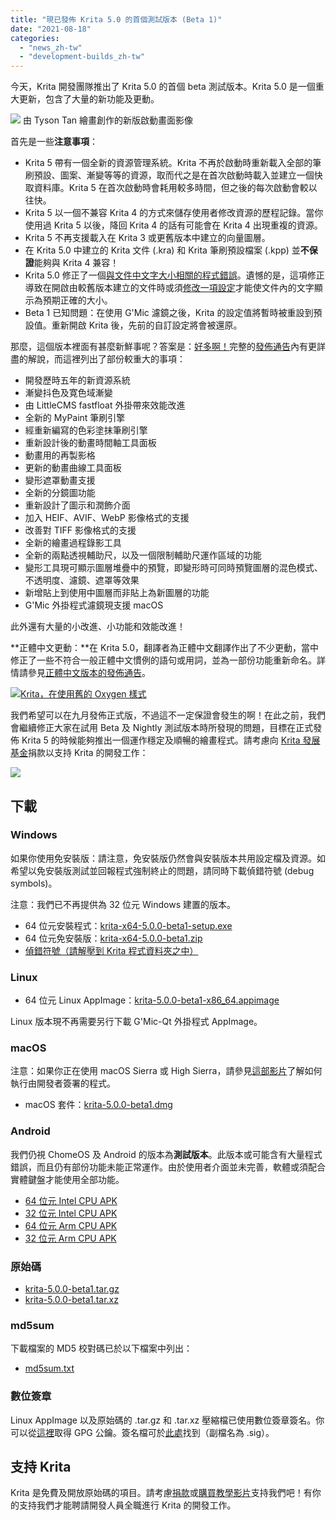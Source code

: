 ```yaml
---
title: "現已發佈 Krita 5.0 的首個測試版本 (Beta 1)"
date: "2021-08-18"
categories: 
  - "news_zh-tw"
  - "development-builds_zh-tw"
---
```


今天，Krita 開發團隊推出了 Krita 5.0 的首個 beta 測試版本。Krita 5.0 是一個重大更新，包含了大量的新功能及更動。

[![](/images/posts/2021/electrichearts_20201224A_kiki_c1_1080P-1024x512.png)](/images/posts/2021/electrichearts_20201224A_kiki_c1_1080P.png) 由 Tyson Tan 繪畫創作的新版啟動畫面影像

首先是一些**注意事項**：

- Krita 5 帶有一個全新的資源管理系統。Krita 不再於啟動時重新載入全部的筆刷預設、圖案、漸變等等的資源，取而代之是在首次啟動時載入並建立一個快取資料庫。Krita 5 在首次啟動時會耗用較多時間，但之後的每次啟動會較以往快。
- Krita 5 以一個不兼容 Krita 4 的方式來儲存使用者修改資源的歷程記錄。當你使用過 Krita 5 以後，降回 Krita 4 的話有可能會在 Krita 4 出現重複的資源。
- Krita 5 不再支援載入在 Krita 3 或更舊版本中建立的向量圖層。
- 在 Krita 5.0 中建立的 Krita 文件 (.kra) 和 Krita 筆刷預設檔案 (.kpp) 並**不保證**能夠與 Krita 4 兼容！
- Krita 5.0 修正了一個[與文件中文字大小相關的程式錯誤](https://krita.org/en/krita-5-0-release-notes/#text_size_dpi_issue_fix)。遺憾的是，這項修正導致在開啟由較舊版本建立的文件時或須[修改一項設定](https://docs.krita.org/en/reference_manual/preferences/general_settings.html#miscellaneous)才能使文件內的文字顯示為預期正確的大小。
- Beta 1 已知問題：在使用 G'Mic 濾鏡之後，Krita 的設定值將暫時被重設到預設值。重新開啟 Krita 後，先前的自訂設定將會被還原。

那麼，這個版本裡面有甚麼新鮮事呢？答案是：[好多啊！](https://krita.org/en/krita-5-0-release-notes/)完整的[發佈通告](https://krita.org/en/krita-5-0-release-notes/)內有更詳盡的解說，而這裡列出了部份較重大的事項：

- 開發歷時五年的新資源系統
- 漸變抖色及寛色域漸變
- 由 LittleCMS fastfloat 外掛帶來效能改進
- 全新的 MyPaint 筆刷引擎
- 經重新編寫的色彩塗抹筆刷引擎
- 重新設計後的動畫時間軸工具面板
- 動畫用的再製影格
- 更新的動畫曲線工具面板
- 變形遮罩動畫支援
- 全新的分鏡圖功能
- 重新設計了圖示和潤飾介面
- 加入 HEIF、AVIF、WebP 影像格式的支援
- 改善對 TIFF 影像格式的支援
- 全新的繪畫過程錄影工具
- 全新的兩點透視輔助尺，以及一個限制輔助尺運作區域的功能
- 變形工具現可顯示圖層堆疊中的預覽，即變形時可同時預覽圖層的混色模式、不透明度、濾鏡、遮罩等效果
- 新增貼上到使用中圖層而非貼上為新圖層的功能
- G'Mic 外掛程式濾鏡現支援 macOS

此外還有大量的小改進、小功能和效能改進！

**正體中文更動：**在 Krita 5.0，翻譯者為正體中文翻譯作出了不少更動，當中修正了一些不符合一般正體中文慣例的語句或用詞，並為一部份功能重新命名。詳情請參見[正體中文版本的發佈通告](https://krita.org/zh-tw/krita-5-0-release-notes_zh-tw/#trad-chinese-changes)。

[![Krita，在使用舊的 Oxygen 樣式](/images/posts/2021/krita-style-change-1024x533.png)](/images/posts/2021/krita-style-change.png)

我們希望可以在九月發佈正式版，不過這不一定保證會發生的啊！在此之前，我們會繼續修正大家在試用 Beta 及 Nightly 測試版本時所發現的問題，目標在正式發佈 Krita 5 的時候能夠推出一個運作穩定及順暢的繪畫程式。請考慮向 [Krita 發展基金](https://fund.krita.org/)捐款以支持 Krita 的開發工作：

[![](/images/posts/2021/devfund-1024x346.png)](https://fund.krita.org)

## 下載

### Windows

如果你使用免安裝版：請注意，免安裝版仍然會與安裝版本共用設定檔及資源。如希望以免安裝版測試並回報程式強制終止的問題，請同時下載偵錯符號 (debug symbols)。

注意：我們已不再提供為 32 位元 Windows 建置的版本。

- 64 位元安裝程式：[krita-x64-5.0.0-beta1-setup.exe](https://download.kde.org/unstable/krita/5.0.0-beta1/krita-x64-5.0.0-beta1-setup.exe)
- 64 位元免安裝版：[krita-x64-5.0.0-beta1.zip](https://download.kde.org/unstable/krita/5.0.0-beta1/krita-x64-5.0.0-beta1.zip)
- [偵錯符號（請解壓到 Krita 程式資料夾之中）](https://download.kde.org/unstable/krita/5.0.0-beta1/krita-x64-5.0.0-beta1-dbg.zip)

### Linux

- 64 位元 Linux AppImage：[krita-5.0.0-beta1-x86\_64.appimage](https://download.kde.org/unstable/krita/5.0.0-beta1/krita-5.0.0-beta1-x86_64.appimage)

Linux 版本現不再需要另行下載 G'Mic-Qt 外掛程式 AppImage。

### macOS

注意：如果你正在使用 macOS Sierra 或 High Sierra，請參見[這部影片](https://www.youtube.com/watch?v=3py0kgq95Hk)了解如何執行由開發者簽署的程式。

- macOS 套件：[krita-5.0.0-beta1.dmg](https://download.kde.org/unstable/krita/5.0.0-beta1/krita-5.0.0-beta1.dmg)

### Android

我們仍視 ChomeOS 及 Android 的版本為**測試版本**。此版本或可能含有大量程式錯誤，而且仍有部份功能未能正常運作。由於使用者介面並未完善，軟體或須配合實體鍵盤才能使用全部功能。

- [64 位元 Intel CPU APK](https://download.kde.org/unstable/krita/5.0.0-beta1/krita-x86_64-5.0.0-beta1-release-signed.apk)
- [32 位元 Intel CPU APK](https://download.kde.org/unstable/krita/5.0.0-beta1/krita-x86-5.0.0-beta1-release-signed.apk)
- [64 位元 Arm CPU APK](https://download.kde.org/unstable/krita/5.0.0-beta1/krita-arm64-v8a-5.0.0-beta1-release-signed.apk)
- [32 位元 Arm CPU APK](https://download.kde.org/unstable/krita/5.0.0-beta1/krita-armeabi-v7a-5.0.0-beta1-release-signed.apk)

### 原始碼

- [krita-5.0.0-beta1.tar.gz](https://download.kde.org/unstable/krita/5.0.0-beta1/krita-5.0.0-beta1.tar.gz)
- [krita-5.0.0-beta1.tar.xz](https://download.kde.org/unstable/krita/5.0.0-beta1/krita-5.0.0-beta1.tar.xz)

### md5sum

下載檔案的 MD5 校對碼已於以下檔案中列出：

- [md5sum.txt](https://download.kde.org/unstable/krita/5.0.0-beta1/md5sum.txt)

### 數位簽章

Linux AppImage 以及原始碼的 .tar.gz 和 .tar.xz 壓縮檔已使用數位簽章簽名。你可以從[這裡](https://files.kde.org/krita/4DA79EDA231C852B)取得 GPG 公鑰。簽名檔可於[此處](https://download.kde.org/unstable/krita/5.0.0-beta1/)找到（副檔名為 .sig）。

## 支持 Krita

Krita 是免費及開放原始碼的項目。請考慮[捐款](https://fund.krita.org)或[購買教學影片](https://krita.org/en/shop/)支持我們吧！有你的支持我們才能聘請開發人員全職進行 Krita 的開發工作。
